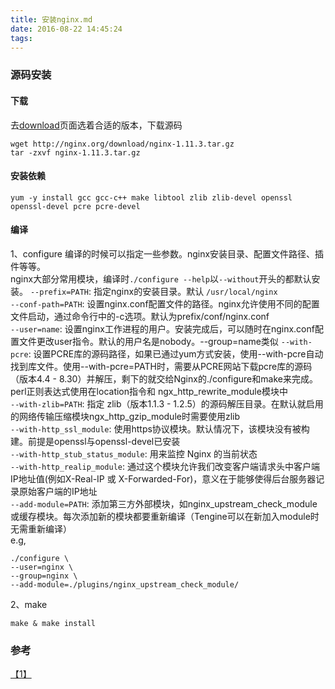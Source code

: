 ```yaml
---
title: 安装nginx.md
date: 2016-08-22 14:45:24
tags: 
---
```

### 源码安装
#### 下载
去[download](http://nginx.org/en/download.html)页面选着合适的版本，下载源码
```
wget http://nginx.org/download/nginx-1.11.3.tar.gz
tar -zxvf nginx-1.11.3.tar.gz
```

#### 安装依赖
```
yum -y install gcc gcc-c++ make libtool zlib zlib-devel openssl openssl-devel pcre pcre-devel
```

#### 编译
1、configure
编译的时候可以指定一些参数。nginx安装目录、配置文件路径、插件等等。  
nginx大部分常用模块，编译时`./configure --help`以`--without`开头的都默认安装。
`--prefix=PATH`: 指定nginx的安装目录。默认 `/usr/local/nginx`  
`--conf-path=PATH`: 设置nginx.conf配置文件的路径。nginx允许使用不同的配置文件启动，通过命令行中的-c选项。默认为prefix/conf/nginx.conf  
`--user=name`: 设置nginx工作进程的用户。安装完成后，可以随时在nginx.conf配置文件更改user指令。默认的用户名是nobody。--group=name类似
`--with-pcre`: 设置PCRE库的源码路径，如果已通过yum方式安装，使用--with-pcre自动找到库文件。使用--with-pcre=PATH时，需要从PCRE网站下载pcre库的源码（版本4.4 - 8.30）并解压，剩下的就交给Nginx的./configure和make来完成。perl正则表达式使用在location指令和 ngx_http_rewrite_module模块中  
`--with-zlib=PATH`: 指定 zlib（版本1.1.3 - 1.2.5）的源码解压目录。在默认就启用的网络传输压缩模块ngx_http_gzip_module时需要使用zlib   
`--with-http_ssl_module`: 使用https协议模块。默认情况下，该模块没有被构建。前提是openssl与openssl-devel已安装  
`--with-http_stub_status_module`: 用来监控 Nginx 的当前状态  
`--with-http_realip_module`: 通过这个模块允许我们改变客户端请求头中客户端IP地址值(例如X-Real-IP 或 X-Forwarded-For)，意义在于能够使得后台服务器记录原始客户端的IP地址  
`--add-module=PATH`: 添加第三方外部模块，如nginx_upstream_check_module或缓存模块。每次添加新的模块都要重新编译（Tengine可以在新加入module时无需重新编译）  
e.g,
```shell
./configure \
--user=nginx \
--group=nginx \
--add-module=./plugins/nginx_upstream_check_module/
```

2、make
```
make & make install
```

### 参考
[【1】](https://segmentfault.com/a/1190000002797601)
